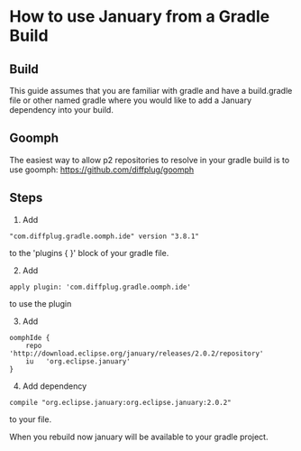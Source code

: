 How to use January from a Gradle Build
======================================

Build
-----
This guide assumes that you are familiar with gradle and have a build.gradle file or other named gradle where you would like to add a January dependency into your build.

Goomph
------
The easiest way to allow p2 repositories to resolve in your gradle build is to use goomph: https://github.com/diffplug/goomph

Steps
-----
1. Add  
~~~~ 
"com.diffplug.gradle.oomph.ide" version "3.8.1"
~~~~  
to the 'plugins { }' block of your gradle file.

2. Add  
~~~~ 
apply plugin: 'com.diffplug.gradle.oomph.ide' 
~~~~ 
to use the plugin

3. Add 

~~~~ 
oomphIde {
    repo 'http://download.eclipse.org/january/releases/2.0.2/repository'
    iu   'org.eclipse.january'
}
~~~~

4. Add dependency 
~~~~ 
compile "org.eclipse.january:org.eclipse.january:2.0.2" 
~~~~ 
to your file.

When you rebuild now january will be available to your gradle project.


